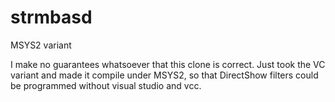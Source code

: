 # strmbasd
MSYS2 variant

I make no guarantees whatsoever that this clone is correct.
Just took the VC variant and made it compile under MSYS2, so that DirectShow filters could be programmed without visual studio and vcc.
